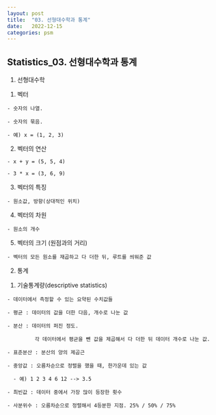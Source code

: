 ```yaml
---
layout: post
title:  "03. 선형대수학과 통계"
date:   2022-12-15
categories: psm
---
```

## Statistics_03. 선형대수학과 통계

1. 선형대수학

  1) 벡터

    - 숫자의 나열.

    - 숫자의 묶음.

    - 예) x = (1, 2, 3)
  
  2) 벡터의 연산

    - x + y = (5, 5, 4)

    - 3 * x = (3, 6, 9)
  
  3) 벡터의 특징

    - 원소값, 방향(상대적인 위치)
  
  4) 벡터의 차원

    - 원소의 개수
  
  5) 벡터의 크기 (원점과의 거리)

    - 벡터의 모든 원소를 재곱하고 다 더한 뒤, 루트를 씌워준 값

2. 통계

  1) 기술통계량(descriptive statistics)

    - 데이터에서 측정할 수 있는 요약된 수치값들

    - 평균 : 데이터의 값을 더한 다음, 개수로 나눈 값

    - 분산 : 데이터의 퍼진 정도.

             각 데이터에서 평균을 뺀 값을 제곱해서 다 더한 뒤 데이터 개수로 나눈 값.

    - 표준분산 : 분산의 양의 제곱근

    - 중앙값 : 오름차순으로 정렬을 했을 때, 한가운데 있는 값

      - 예) 1 2 3 4 6 12 --> 3.5

    - 최빈값 : 데이터 중에서 가장 많이 등장한 횟수
    
    - 사분위수 : 오름차순으로 정렬해서 4등분한 지점. 25% / 50% / 75%
    